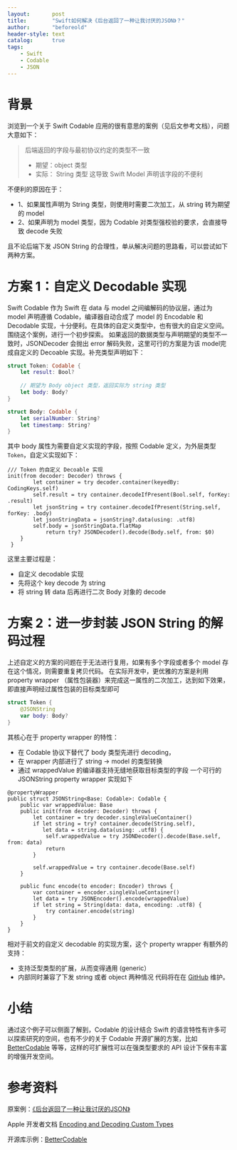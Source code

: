```yaml
---
layout:       post
title:        "Swift如何解决《后台返回了一种让我讨厌的JSON》？"
author:       "beforeold"
header-style: text
catalog:      true
tags:
    - Swift
    - Codable
    - JSON
---
```


# 背景
浏览到一个关于 Swift Codable  应用的很有意思的案例（见后文参考文档），问题大意如下：
>后端返回的字段与最初协议约定的类型不一致
> - 期望：object 类型
> - 实际： String 类型
> 这导致 Swift Model 声明该字段的不便利

不便利的原因在于：
- 1、如果属性声明为 String 类型，则使用时需要二次加工，从 string 转为期望的 model
- 2、如果声明为 model 类型，因为 Codable 对类型强校验的要求，会直接导致 decode 失败

且不论后端下发 JSON String 的合理性，单从解决问题的思路看，可以尝试如下两种方案。

# 方案 1：自定义 Decodable 实现
Swift Codable 作为 Swift 在 data 与 model 之间编解码的协议层，通过为 model 声明遵循 Codable，编译器自动合成了 model 的 Encodable 和 Decodable 实现，十分便利。在具体的自定义类型中，也有很大的自定义空间。围绕这个案例，进行一个初步探索。
如果返回的数据类型与声明期望的类型不一致时，JSONDecoder 会抛出 error 解码失败，这里可行的方案是为该 model完成自定义的 Decoable 实现。补充类型声明如下：
```Swift
struct Token: Codable {
    let result: Bool?
    
    // 期望为 Body object 类型，返回实际为 string 类型
    let body: Body?
}

struct Body: Codable {
    let serialNumber: String?
    let timestamp: String?
}
```
其中 body 属性为需要自定义实现的字段，按照 Codable 定义，为外层类型 ```Token```，自定义实现如下：
```
/// Token 的自定义 Decoable 实现
init(from decoder: Decoder) throws {
        let container = try decoder.container(keyedBy: CodingKeys.self)
        self.result = try container.decodeIfPresent(Bool.self, forKey: .result)
        let jsonString = try container.decodeIfPresent(String.self, forKey: .body)
        let jsonStringData = jsonString?.data(using: .utf8)
        self.body = jsonStringData.flatMap 
            return try? JSONDecoder().decode(Body.self, from: $0)
    }
 }

```
这里主要过程是：
- 自定义 decodable 实现
- 先将这个 key decode 为 string
- 将 string 转 data 后再进行二次 Body 对象的 decode
# 方案 2：进一步封装 JSON String 的解码过程
上述自定义的方案的问题在于无法进行复用，如果有多个字段或者多个 model 存在这个情况，则需要重复拷贝代码。
在实际开发中，更优雅的方案是利用 property wrapper （属性包装器）来完成这一属性的二次加工，达到如下效果，即直接声明经过属性包装的目标类型即可
```Swift
struct Token {
    @JSONString
    var body: Body?
}

```
 其核心在于 property wrapper 的特性：
 - 在 Codable 协议下替代了 body 类型先进行 decoding，
 - 在 wrapper 内部进行了 string -> model 的类型转换
 - 通过 wrappedValue 的编译器支持无缝地获取目标类型的字段
 一个可行的 JSONString property wrapper 实现如下
```
@propertyWrapper
public struct JSONString<Base: Codable>: Codable {
    public var wrappedValue: Base
    public init(from decoder: Decoder) throws {
        let container = try decoder.singleValueContainer()
        if let string = try? container.decode(String.self),
           let data = string.data(using: .utf8) {
            self.wrappedValue = try JSONDecoder().decode(Base.self, from: data)
            return
        }
        
        self.wrappedValue = try container.decode(Base.self)
    }
    
    public func encode(to encoder: Encoder) throws {
        var container = encoder.singleValueContainer()
        let data = try JSONEncoder().encode(wrappedValue)
        if let string = String(data: data, encoding: .utf8) {
            try container.encode(string)
        }
    }
}
```
相对于前文的自定义 decodable 的实现方案，这个 property wrapper 有额外的支持：
- 支持泛型类型的扩展，从而变得通用 (generic）
- 内部同时兼容了下发 string 或者 object 两种情况
代码将在在 [GitHub](https://github.com/beforeold/BUDCodable/blob/main/Sources/BUDCodable/JSONString.swift) 维护。
# 小结
通过这个例子可以侧面了解到，Codable 的设计结合 Swift 的语言特性有许多可以探索研究的空间，也有不少的关于 Codable 开源扩展的方案，比如 [BetterCodable](https://github.com/marksands/BetterCodable) 等等，这样的可扩展性可以在强类型要求的 API 设计下保有丰富的增强开发空间。

# 参考资料
原案例：[《后台返回了一种让我讨厌的JSON》](https://juejin.cn/post/7022130994241077256)

Apple 开发者文档 [Encoding and Decoding Custom Types](https://developer.apple.com/documentation/foundation/archives_and_serialization/encoding_and_decoding_custom_types)

开源库示例：[BetterCodable](https://github.com/marksands/BetterCodable)